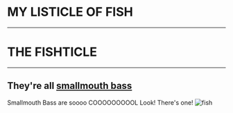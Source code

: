 # MY LISTICLE OF FISH
---
# THE FISHTICLE
---
## They're all [smallmouth bass](https://www.google.com/url?sa=i&url=https%3A%2F%2Fen.wikipedia.org%2Fwiki%2FSmallmouth_bass&psig=AOvVaw22bEE8LiFRNwDNi5DGWpfE&ust=1724801800636000&source=images&cd=vfe&opi=89978449&ved=0CBcQjhxqFwoTCPDWlsfpk4gDFQAAAAAdAAAAABAE)

Smallmouth Bass are soooo COOOOOOOOOL
Look! There's one! ![fish](https://upload.wikimedia.org/wikipedia/commons/thumb/d/d0/Smallmouth_bass.png/800px-Smallmouth_bass.png)
